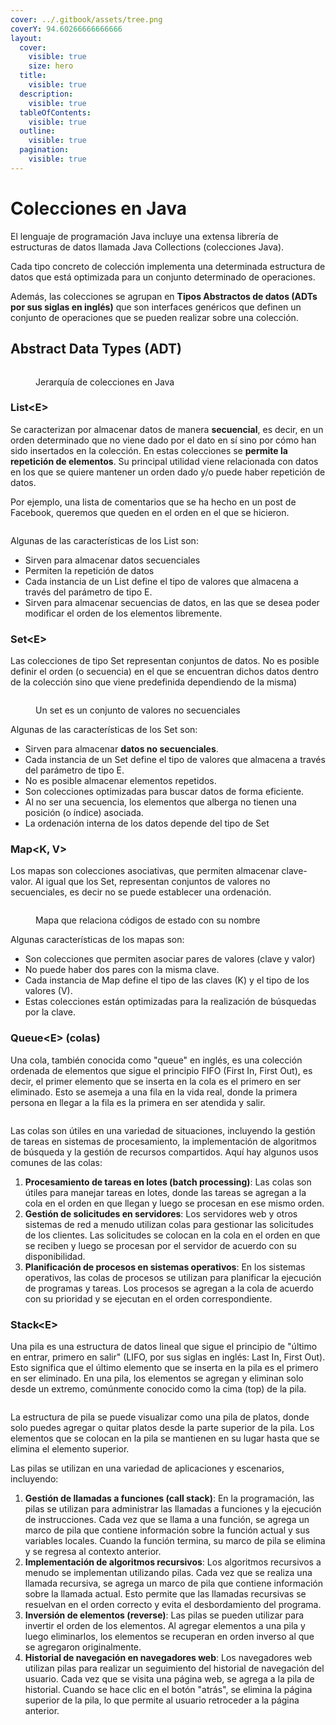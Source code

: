 ```yaml
---
cover: ../.gitbook/assets/tree.png
coverY: 94.60266666666666
layout:
  cover:
    visible: true
    size: hero
  title:
    visible: true
  description:
    visible: true
  tableOfContents:
    visible: true
  outline:
    visible: true
  pagination:
    visible: true
---
```


# Colecciones en Java

El lenguaje de programación Java incluye una extensa librería de estructuras de datos llamada Java Collections (colecciones Java).&#x20;

Cada tipo concreto de colección implementa una determinada estructura de datos que está optimizada para un conjunto determinado de operaciones.

Además, las colecciones se agrupan en **Tipos Abstractos de datos (ADTs por sus siglas en inglés)** que son interfaces genéricos que definen un conjunto de operaciones que se pueden realizar sobre una colección.

## Abstract Data Types (ADT)

<figure><img src="../.gitbook/assets/image (13).png" alt=""><figcaption><p>Jerarquía de colecciones en Java</p></figcaption></figure>

### List\<E>

Se caracterizan por almacenar datos de manera **secuencial**, es decir, en un orden determinado que no viene dado por el dato en sí sino por cómo han sido insertados en la colección.  En estas colecciones se **permite la repetición de elementos**. Su principal utilidad viene relacionada con datos en los que se quiere mantener un orden dado y/o puede haber repetición de datos.&#x20;

Por ejemplo, una lista de comentarios que se ha hecho en un post de Facebook, queremos que queden en el orden en el que se hicieron.

<figure><img src="../.gitbook/assets/image (14).png" alt=""><figcaption></figcaption></figure>

Algunas de las características de los List son:

* Sirven para almacenar datos secuenciales
* Permiten la repetición de datos
* Cada instancia de un List define el tipo de valores que almacena a través del parámetro de tipo E.
* Sirven para almacenar secuencias de datos, en las que se desea poder modificar el orden de los elementos libremente.&#x20;

### Set\<E>

Las colecciones de tipo Set representan conjuntos de datos. No es posible definir el orden (o secuencia) en el que se encuentran dichos datos dentro de la colección sino que viene predefinida dependiendo de la misma)

<figure><img src="../.gitbook/assets/image (15).png" alt=""><figcaption><p>Un set es un conjunto de valores no secuenciales</p></figcaption></figure>

Algunas de las características de los Set son:

* Sirven para almacenar **datos no secuenciales**. &#x20;
* Cada instancia de un Set define el tipo de valores que almacena a través del parámetro de tipo E.&#x20;
* No es posible almacenar elementos repetidos.&#x20;
* Son colecciones optimizadas para buscar datos de forma eficiente.&#x20;
* Al no ser una secuencia, los elementos que alberga no tienen una posición (o índice) asociada.
* La ordenación interna de los datos depende del tipo de Set

### Map\<K, V>

Los mapas son colecciones asociativas, que permiten almacenar clave-valor. Al igual que los Set, representan conjuntos de valores no secuenciales, es decir no se puede establecer una ordenación.

<figure><img src="../.gitbook/assets/image (2).png" alt=""><figcaption><p>Mapa que relaciona códigos de estado con su nombre</p></figcaption></figure>

Algunas características de los mapas son:

* Son colecciones que permiten asociar pares de valores (clave y valor)
* No puede haber dos pares con la misma clave.
* Cada instancia de Map define el tipo de las claves (K) y el tipo de los valores (V).
* Estas colecciones están optimizadas para la realización de búsquedas por la clave.

### Queue\<E> (colas)

Una cola, también conocida como "queue" en inglés, es una colección ordenada de elementos que sigue el principio FIFO (First In, First Out), es decir, el primer elemento que se inserta en la cola es el primero en ser eliminado. Esto se asemeja a una fila en la vida real, donde la primera persona en llegar a la fila es la primera en ser atendida y salir.

<figure><img src="../.gitbook/assets/image.png" alt=""><figcaption></figcaption></figure>

Las colas son útiles en una variedad de situaciones, incluyendo la gestión de tareas en sistemas de procesamiento, la implementación de algoritmos de búsqueda y la gestión de recursos compartidos. Aquí hay algunos usos comunes de las colas:

1. **Procesamiento de tareas en lotes (batch processing)**: Las colas son útiles para manejar tareas en lotes, donde las tareas se agregan a la cola en el orden en que llegan y luego se procesan en ese mismo orden.
2. **Gestión de solicitudes en servidores**: Los servidores web y otros sistemas de red a menudo utilizan colas para gestionar las solicitudes de los clientes. Las solicitudes se colocan en la cola en el orden en que se reciben y luego se procesan por el servidor de acuerdo con su disponibilidad.
3. **Planificación de procesos en sistemas operativos**: En los sistemas operativos, las colas de procesos se utilizan para planificar la ejecución de programas y tareas. Los procesos se agregan a la cola de acuerdo con su prioridad y se ejecutan en el orden correspondiente.

### Stack\<E>

Una pila es una estructura de datos lineal que sigue el principio de "último en entrar, primero en salir" (LIFO, por sus siglas en inglés: Last In, First Out). Esto significa que el último elemento que se inserta en la pila es el primero en ser eliminado. En una pila, los elementos se agregan y eliminan solo desde un extremo, comúnmente conocido como la cima (top) de la pila.

<figure><img src="../.gitbook/assets/image (1).png" alt=""><figcaption></figcaption></figure>

La estructura de pila se puede visualizar como una pila de platos, donde solo puedes agregar o quitar platos desde la parte superior de la pila. Los elementos que se colocan en la pila se mantienen en su lugar hasta que se elimina el elemento superior.

Las pilas se utilizan en una variedad de aplicaciones y escenarios, incluyendo:

1. **Gestión de llamadas a funciones (call stack)**: En la programación, las pilas se utilizan para administrar las llamadas a funciones y la ejecución de instrucciones. Cada vez que se llama a una función, se agrega un marco de pila que contiene información sobre la función actual y sus variables locales. Cuando la función termina, su marco de pila se elimina y se regresa al contexto anterior.
2. **Implementación de algoritmos recursivos**: Los algoritmos recursivos a menudo se implementan utilizando pilas. Cada vez que se realiza una llamada recursiva, se agrega un marco de pila que contiene información sobre la llamada actual. Esto permite que las llamadas recursivas se resuelvan en el orden correcto y evita el desbordamiento del programa.
3. **Inversión de elementos (reverse)**: Las pilas se pueden utilizar para invertir el orden de los elementos. Al agregar elementos a una pila y luego eliminarlos, los elementos se recuperan en orden inverso al que se agregaron originalmente.
4. **Historial de navegación en navegadores web**: Los navegadores web utilizan pilas para realizar un seguimiento del historial de navegación del usuario. Cada vez que se visita una página web, se agrega a la pila de historial. Cuando se hace clic en el botón "atrás", se elimina la página superior de la pila, lo que permite al usuario retroceder a la página anterior.
